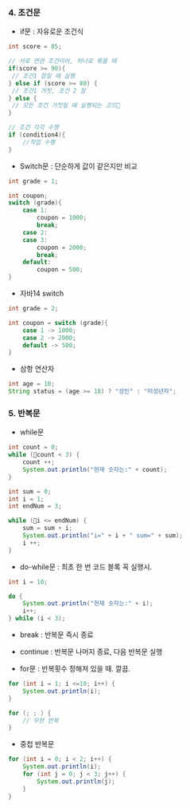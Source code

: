 ### 4. 조건문
* if문 : 자유로운 조건식
```java
int score = 85;

// 서로 연관 조건이어, 하나로 묶을 때 
if(score >= 90){
 // 조건1 참일 때 실행
} else if (score >= 80) {
 // 조건1 거짓, 조건 2 참
} else {
 // 모든 조건 거짓일 때 실행되는 코드
}

// 조건 각각 수행
if (condition4){
	//작업 수행
}
```

* Switch문 : 단순하게 값이 같은지만 비교
```java
int grade = 1;

int coupon;
switch (grade){
	case 1:
		coupon = 1000;
		break;
	case 2:
	case 3:
		coupon = 2000;
		break;
	default:
		coupon = 500;
}
```
* 자바14 switch
```java
int grade = 2;

int coupon = switch (grade){
	case 1 -> 1000;
	case 2 -> 2000;
	default -> 500;
}
```

* 삼항 연산자
```java
int age = 18;
String status = (age >= 18) ? "성인" : "미성년자";
```

### 5. 반복문
* while문
```java
int count = 0;
while (count < 3) {
	count ++;
	System.out.println("현재 숫자는:" + count);
}

int sum = 0;
int i = 1;
int endNum = 3;

while (i <= endNum) {
	sum = sum + i;
	System.out.println("i=" + i + " sum=" + sum);
	i ++;
}

```

* do-while문 : 최초 한 번 코드 블록 꼭 실행시.
```java
int i = 10;

do {
	System.out.println("현재 숫자는:" + i);
	i++;
} while (i < 3);

```

 * break : 반복문 즉시 종료
 * continue : 반복문 나머지 종료, 다음 반복문 실행

* for문 : 반복횟수 정해져 있을 때. 깔끔.
```java
for (int i = 1; i <=10; i++) {
	System.out.println(i);
}

for (; ; ) {
	// 무한 반복
}
```

* 중첩 반복문
```java
for (int i = 0; i < 2; i++) {
	System.out.println(i);
	for (int j = 0; j < 3; j++) {
		System.out.println(j);
	}
}
```